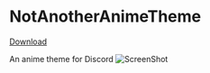 # NotAnotherAnimeTheme
[Download](https://github.com/WhatDaPuck/NotAnotherAnimeTheme/releases/latest)

An anime theme for Discord
![ScreenShot](https://i.imgur.com/ZtL84Ci.png)
